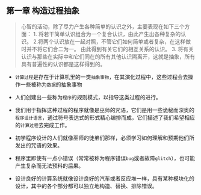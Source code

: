 ## 第一章 构造过程抽象

> 心智的活动，除了尽力产生各种简单的认识之外，主要表现在如下三个方面： 1. 将若干简单认识组合为一个复合认识，由此产生出各种复杂的认识。 2.将两个认识放在一起对照，不管它们如何简单或者复杂，在这样做时并不将它们合二为一。 由此得到有关它们的相互关系的认识。 3. 将有关认识与那些在实际中和它们同在的所有其他认识隔离开，这就是抽象，所有具有普遍性的认识都是这样得到的。

- `计算过程`是存在于计算机里的一类`抽象事物`，在其演化过程中，这些过程会去操作一些被称为`数据`的抽象事物

- 人们创建出一些称为`程序`的规则模式，以指导这类过程的进行。

- 我们用于指挥这种过程的程序就像是巫师的咒语，它们是用一些诡秘而深奥的`程序设计语言`，通过符号表达式的形式精心编排而成，它们描述了我们希望相应的`计算过程`去完成工作。

- 初学程序设计的人们就像巫师的徒弟们那样，必须学习如何理解和预期他们所发出的咒语的效果。

- 程序里即使有一点小错误（常常被称为程序错误`bug`或者故障`glitch`），也可能产生复杂而无法预料的后果。

- 设计良好的计算系统就像设计良好的汽车或者反应堆一样，具有某种模块化的设计，其中的各个部分都可以独立地构造、替换、排除错误。